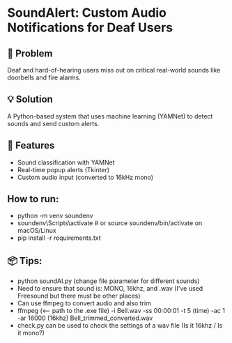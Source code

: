 # SoundAlert: Custom Audio Notifications for Deaf Users

## 🚧 Problem
Deaf and hard-of-hearing users miss out on critical real-world sounds like doorbells and fire alarms.

## 💡 Solution
A Python-based system that uses machine learning (YAMNet) to detect sounds and send custom alerts.

## 🔧 Features
- Sound classification with YAMNet
- Real-time popup alerts (Tkinter)
- Custom audio input (converted to 16kHz mono)

## How to run:
- python -m venv soundenv
- soundenv\Scripts\activate  # or source soundenv/bin/activate on macOS/Linux
- pip install -r requirements.txt

## 📦 Tips:
- python soundAI.py (change file parameter for different sounds)
- Need to ensure that sound is: MONO, 16khz, and .wav (I've used Freesound but there must be other places)
- Can use ffmpeg to convert audio and also trim
- ffmpeg (<-- path to the .exe file) -i Bell.wav -ss 00:00:01 -t 5 (time) -ac 1 -ar 16000 (16khz) Bell_trimmed_converted.wav
- check.py can be used to check the settings of a wav file (Is it 16khz / Is it mono?)
